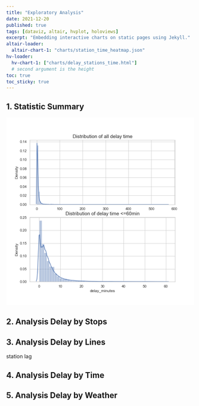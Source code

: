 ```yaml
---
title: "Exploratory Analysis"
date: 2021-12-20
published: true
tags: [dataviz, altair, hvplot, holoviews]
excerpt: "Embedding interactive charts on static pages using Jekyll."
altair-loader:
  altair-chart-1: "charts/station_time_heatmap.json"
hv-loader:
  hv-chart-1: ["charts/delay_stations_time.html"]
  # second argument is the height
toc: true
toc_sticky: true
---
```



## 1. Statistic Summary 
![delay_distribution](https://raw.githubusercontent.com/penelope0318/Amtrak_Train_Delay/master/assets/images/delay_distribution.png)

## 2. Analysis Delay by Stops 



## 3. Analysis Delay by Lines

station lag 

## 4. Analysis Delay by Time 

<div id="altair-chart-1"></div>

## 5. Analysis Delay by Weather


